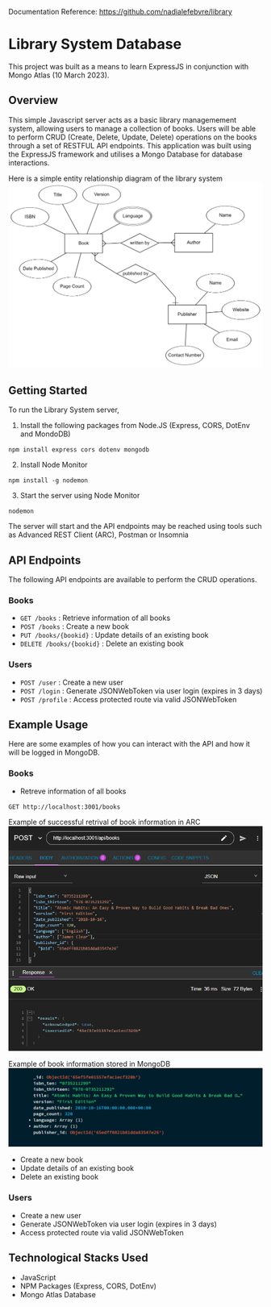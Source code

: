 Documentation Reference: https://github.com/nadialefebvre/library

# Library System Database

This project was built as a means to learn ExpressJS in conjunction with Mongo Atlas (10 March 2023).

## Overview
This simple Javascript server acts as a basic library managemement system, allowing users to manage a collection of books. Users will be able to perform CRUD (Create, Delete, Update, Delete) operations on the books through a set of RESTFUL API endpoints. This application was built using the ExpressJS framework and utilises a Mongo Database for database interactions.

Here is a simple entity relationship diagram of the library system
![alt text](assets/library-erd.png)

## Getting Started

To run the Library System server,

1. Install the following packages from Node.JS (Express, CORS, DotEnv and MondoDB)
```
npm install express cors dotenv mongodb
```

2. Install Node Monitor
```
npm install -g nodemon
```

3. Start the server using Node Monitor
```
nodemon
```

The server will start and the API endpoints may be reached using tools such as Advanced REST Client (ARC), Postman or Insomnia

## API Endpoints
The following API endpoints are available to perform the CRUD operations.

### Books
* `GET /books` : Retrieve information of all books
* `POST /books` : Create a new book
* `PUT /books/{bookid}` : Update details of an existing book
* `DELETE /books/{bookid}` : Delete an existing book

### Users
* `POST /user` : Create a new user
* `POST /login` : Generate JSONWebToken via user login (expires in 3 days)
* `POST /profile` : Access protected route via valid JSONWebToken

## Example Usage
Here are some examples of how you can interact with the API and how it will be logged in MongoDB.

### Books 
* Retreve information of all books
```
GET http://localhost:3001/books
```
Example of successful retrival of book information in ARC
![alt text](assets/create-books.png)

Example of book information stored in MongoDB
![alt text](assets/create-books-db.png)

* Create a new book
* Update details of an existing book
* Delete an existing book

### Users
* Create a new user
* Generate JSONWebToken via user login (expires in 3 days)
* Access protected route via valid JSONWebToken

## Technological Stacks Used
* JavaScript
* NPM Packages (Express, CORS, DotEnv)
* Mongo Atlas Database